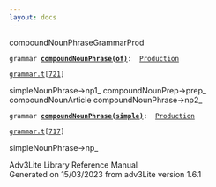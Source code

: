 ```yaml
---
layout: docs
---
```

<span class="title">compoundNounPhrase</span><span class="type">GrammarProd</span>

`grammar `**[`compoundNounPhrase(of)`](../object/compoundNounPhrase(of).html)**` :   `[`Production`](../object/Production.html)

[`grammar.t`](../file/grammar.t.html)`[`[`721`](../source/grammar.t.html#721)`]`



simpleNounPhrase-\>np1\_ compoundNounPrep-\>prep\_  
compoundNounArticle compoundNounPhrase-\>np2\_  



`grammar `**[`compoundNounPhrase(simple)`](../object/compoundNounPhrase(simple).html)**` :   `[`Production`](../object/Production.html)

[`grammar.t`](../file/grammar.t.html)`[`[`717`](../source/grammar.t.html#717)`]`



simpleNounPhrase-\>np\_  





Adv3Lite Library Reference Manual  
Generated on 15/03/2023 from adv3Lite version 1.6.1


